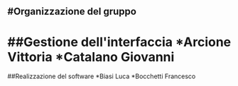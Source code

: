 #Organizzazione del gruppo
--------------------------
##Gestione dell'interfaccia
*Arcione Vittoria
*Catalano Giovanni
============================
##Realizzazione del software
*Biasi Luca
*Bocchetti Francesco